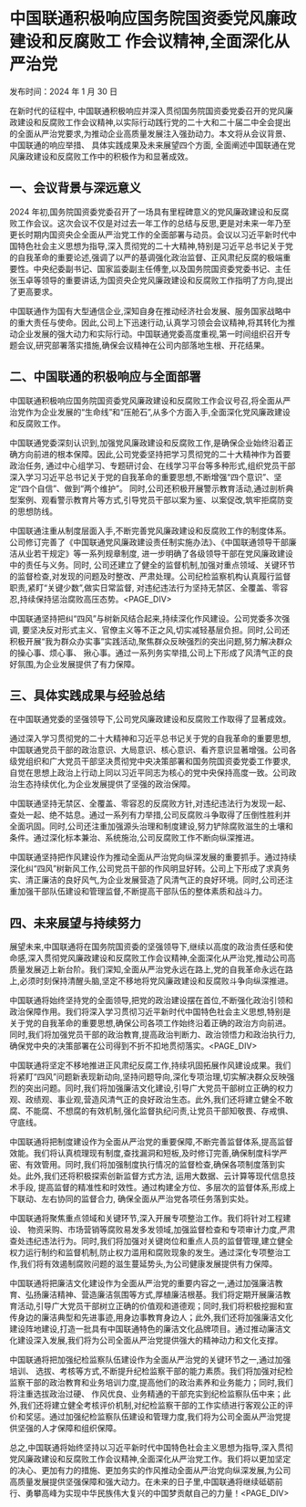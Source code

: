 # 中国联通积极响应国务院国资委党风廉政建设和反腐败工 作会议精神,全面深化从严治党

发布时间：2024 年 1 月 30 日

在新时代的征程中, 中国联通积极响应并深入贯彻国务院国资委党委召开的党风廉政建设和反腐败工作会议精神,以实际行动践行党的二十大和二十届二中全会提出的全面从严治党要求,为推动企业高质量发展注入强劲动力。本文将从会议背景、中国联通的响应举措、 具体实践成果及未来展望四个方面, 全面阐述中国联通在党风廉政建设和反腐败工作中的积极作为和显著成效。

## 一、会议背景与深远意义

2024 年初,国务院国资委党委召开了一场具有里程碑意义的党风廉政建设和反腐败工作会议。这次会议不仅是对过去一年工作的总结与反思,更是对未来一年乃至更长时期内国资央企全面从严治党工作的全面部署与动员。会议以习近平新时代中国特色社会主义思想为指导,深入贯彻党的二十大精神,特别是习近平总书记关于党的自我革命的重要论述,强调了以严的基调强化政治监督、正风肃纪反腐的极端重要性。中央纪委副书记、国家监委副主任傅奎,以及国务院国资委党委书记、主任张玉卓等领导的重要讲话,为国资央企党风廉政建设和反腐败工作指明了方向,提出了更高要求。

中国联通作为国有大型通信企业,深知自身在推动经济社会发展、服务国家战略中的重大责任与使命。因此,公司上下迅速行动,认真学习领会会议精神,将其转化为推动企业发展的强大动力和实际行动。中国联通党委高度重视,第一时间组织召开专题会议,研究部署落实措施,确保会议精神在公司内部落地生根、开花结果。

## 二、中国联通的积极响应与全面部署

中国联通积极响应国务院国资委党风廉政建设和反腐败工作会议号召,将全面从严治党作为企业发展的“生命线”和“压舱石”,从多个方面入手,全面深化党风廉政建设和反腐败工作。

中国联通党委深刻认识到,加强党风廉政建设和反腐败工作,是确保企业始终沿着正确方向前进的根本保障。因此,公司党委坚持把学习贯彻党的二十大精神作为首要政治任务, 通过中心组学习、专题研讨会、在线学习平台等多种形式,组织党员干部深入学习习近平总书记关于党的自我革命的重要思想,不断增强“四个意识”、坚定“四个自信”、做到“两个维护”。 同时,公司还积极开展警示教育活动,通过剖析典型案例、观看警示教育片等方式,引导党员干部以案为鉴、以案促改,筑牢拒腐防变的思想防线。

中国联通注重从制度层面入手,不断完善党风廉政建设和反腐败工作的制度体系。公司修订完善了《中国联通党风廉政建设责任制实施办法》、《中国联通领导干部廉洁从业若干规定》等一系列规章制度, 进一步明确了各级领导干部在党风廉政建设中的责任与义务。同时, 公司还建立了健全的监督机制,加强对重点领域、关键环节的监督检查,对发现的问题及时整改、严肃处理。公司纪检监察机构认真履行监督职责,紧盯“关键少数”,做实日常监督, 对违纪违法行为坚持无禁区、全覆盖、零容忍,持续保持惩治腐败高压态势。<PAGE_DIV> 

中国联通坚持把纠“四风”与树新风结合起来,持续深化作风建设。公司党委多次强调, 要坚决反对形式主义、官僚主义等不正之风,切实减轻基层负担。同时,公司还积极开展“我为群众办实事”实践活动,聚焦群众反映强烈的突出问题,努力解决群众的操心事、烦心事、 揪心事。通过一系列务实举措,公司上下形成了风清气正的良好氛围,为企业发展提供了有力保障。

## 三、具体实践成果与经验总结

在中国联通党委的坚强领导下,公司党风廉政建设和反腐败工作取得了显著成效。

通过深入学习贯彻党的二十大精神和习近平总书记关于党的自我革命的重要思想,中国联通党员干部的政治意识、大局意识、核心意识、看齐意识显著增强。公司各级党组织和广大党员干部坚决贯彻党中央决策部署和国务院国资委党委工作要求,自觉在思想上政治上行动上同以习近平同志为核心的党中央保持高度一致。公司政治生态持续优化,为企业发展提供了坚强的政治保障。

中国联通坚持无禁区、全覆盖、零容忍的反腐败方针,对违纪违法行为发现一起、查处一起、绝不姑息。通过一系列有力举措,公司反腐败斗争取得了压倒性胜利并全面巩固。同时,公司还注重加强源头治理和制度建设,努力铲除腐败滋生的土壤和条件。通过深化标本兼治、系统施治,公司反腐败工作不断向纵深推进。

中国联通坚持把作风建设作为推动全面从严治党向纵深发展的重要抓手。通过持续深化纠“四风”树新风工作,公司党员干部的作风明显好转。公司上下形成了求真务实、清正廉洁的良好风气,为企业发展营造了风清气正的良好环境。同时,公司还注重加强干部队伍建设和管理监督,不断提高干部队伍的整体素质和战斗力。

## 四、未来展望与持续努力

展望未来,中国联通将在国务院国资委的坚强领导下,继续以高度的政治责任感和使命感,深入贯彻党风廉政建设和反腐败工作会议精神,全面深化从严治党,推动公司高质量发展迈上新台阶。我们深知,全面从严治党永远在路上,党的自我革命永远在路上,必须时刻保持清醒头脑,坚定不移地将党风廉政建设和反腐败斗争向纵深推进。

中国联通将始终坚持党的全面领导,把党的政治建设摆在首位,不断强化政治引领和政治保障作用。我们将深入学习贯彻习近平新时代中国特色社会主义思想,特别是关于党的自我革命的重要思想,确保公司各项工作始终沿着正确的政治方向前进。同时,我们将加强党员干部的政治教育,提高政治判断力、政治领悟力和政治执行力,确保党中央的决策部署在公司得到不折不扣地贯彻落实。<PAGE_DIV> 

中国联通将坚定不移地推进正风肃纪反腐工作,持续巩固拓展作风建设成果。我们将紧盯“四风”问题新表现新动向,坚持问题导向,深化专项治理,切实解决群众反映强烈的突出问题。同时,我们将加强廉洁文化建设,引导广大党员干部树立正确的权力观、政绩观、事业观,营造风清气正的良好政治生态。此外,我们还将建立健全不敢腐、不能腐、不想腐的有效机制,强化监督执纪问责,让党员干部知敬畏、存戒惧、守底线。

中国联通将把制度建设作为全面从严治党的重要保障,不断完善监督体系,提高监督效能。我们将认真梳理现有制度,查找漏洞和短板,及时修订完善,确保制度科学严密、有效管用。同时,我们将加强制度执行情况的监督检查,确保各项制度落到实处。此外,我们还将积极探索创新监督方式方法, 运用大数据、云计算等现代信息技术手段, 提高监督的精准性和时效性。通过构建全方位、多层次的监督体系,形成上下联动、左右协同的监督合力, 确保全面从严治党各项任务落到实处。

中国联通将聚焦重点领域和关键环节,深入开展专项整治工作。我们将针对工程建设、 物资采购、市场营销等腐败易发多发领域,加强监督检查和专项审计力度,严肃查处违纪违法行为。同时,我们将加强对关键岗位和重点人员的监督管理,建立健全权力运行制约和监督机制,防止权力滥用和腐败现象的发生。通过深化专项整治工作,我们将有效遏制腐败问题的滋生蔓延势头,为公司健康发展提供有力保障。

中国联通将把廉洁文化建设作为全面从严治党的重要内容之一,通过加强廉洁教育、弘扬廉洁精神、营造廉洁氛围等方式,厚植廉洁根基。我们将定期开展廉洁教育活动,引导广大党员干部树立正确的价值观和道德观；同时,我们将积极挖掘和宣传身边的廉洁典型和先进事迹,用身边事教育身边人；此外,我们还将加强廉洁文化建设阵地建设,打造一批具有中国联通特色的廉洁文化品牌项目。通过推动廉洁文化建设深入发展,我们将为公司全面从严治党提供强大的精神动力和文化支撑。

中国联通将把加强纪检监察队伍建设作为全面从严治党的关键环节之一,通过加强培训、 选拔、考核等方式,不断提升纪检监察干部的能力素质。我们将加强对纪检监察干部的政治教育和业务培训力度,提高他们的政治素养和业务能力；同时,我们将注重选拔政治过硬、 作风优良、业务精通的干部充实到纪检监察队伍中来；此外,我们还将建立健全考核评价机制,对纪检监察干部的工作实绩进行客观公正的评价和奖惩。通过加强纪检监察队伍建设和管理力度,我们将为公司全面从严治党提供坚强的人才保障和组织保障。

总之,中国联通将始终坚持以习近平新时代中国特色社会主义思想为指导,深入贯彻党风廉政建设和反腐败工作会议精神,全面深化从严治党工作。我们将以更加坚定的决心、更加有力的措施、更加务实的作风推动全面从严治党向纵深发展,为公司高质量发展提供坚强保障和强大动力。在未来的日子里,中国联通将继续砥砺前行、勇攀高峰为实现中华民族伟大复兴的中国梦贡献自己的力量！<PAGE_DIV> 